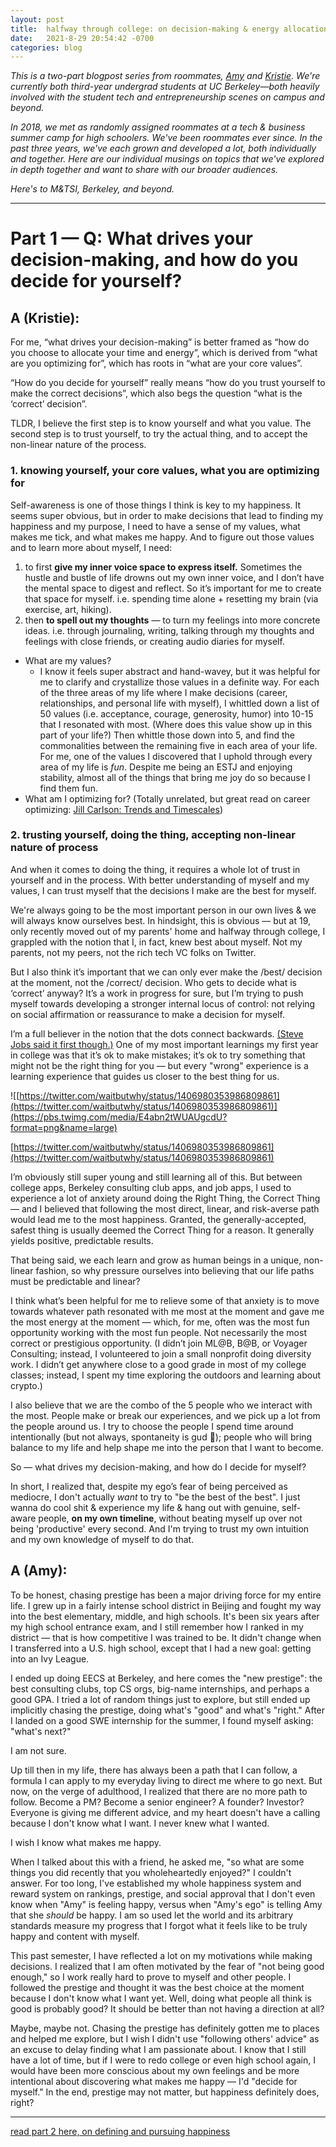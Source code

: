 ```yaml
---
layout: post
title:  halfway through college: on decision-making & energy allocation
date:   2021-8-29 20:54:42 -0700
categories: blog
---
```


*This is a two-part blogpost series from roommates, [Amy](http://twitter.com/AmyDeng_) and [Kristie](http://twitter.com/kristiehuang). We're currently both third-year undergrad students at UC Berkeley—both heavily involved with the student tech and entrepreneurship scenes on campus and beyond.*

*In 2018, we met as randomly assigned roommates at a tech & business summer camp for high schoolers. We've been roommates ever since. In the past three years, we've each grown and developed a lot, both individually and together. Here are our individual musings on topics that we've explored in depth together and want to share with our broader audiences.* 

*Here's to M&TSI, Berkeley, and beyond.*

---

# Part 1 — Q: What drives your decision-making, and how do you decide for yourself?

## A (Kristie):
For me, “what drives your decision-making” is better framed as “how do you choose to allocate your time and energy”, which is derived from “what are you optimizing for”, which has roots in “what are your core values”.

“How do you decide for yourself” really means “how do you trust yourself to make the correct decisions”, which also begs the question “what is the ‘correct’ decision”.

TLDR, I believe the first step is to know yourself and what you value. The second step is to trust yourself, to try the actual thing, and to accept the non-linear nature of the process.

### 1. knowing yourself, your core values, what you are optimizing for

Self-awareness is one of those things I think is key to my happiness. It seems super obvious, but in order to make decisions that lead to finding my happiness and my purpose, I need to have a sense of my values, what makes me tick, and what makes me happy.
And to figure out those values and to learn more about myself, I need:
1. to first **give my inner voice space to express itself.** Sometimes the hustle and bustle of life drowns out my own inner voice, and I don’t have the mental space to digest and reflect. So it’s important for me to create that space for myself. i.e. spending time alone + resetting my brain (via exercise, art, hiking).
2. then **to spell out my thoughts** — to turn my feelings into more concrete ideas. i.e. through journaling, writing, talking through my thoughts and feelings with close friends, or creating audio diaries for myself.

- What are my values?
    - I know it feels super abstract and hand-wavey, but it was helpful for me to clarify and crystallize those values in a definite way.
    For each of the three areas of my life where I make decisions (career, relationships, and personal life with myself), I whittled down a list of 50 values (i.e. acceptance, courage, generosity, humor) into 10-15 that I resonated with most. (Where does this value show up in this part of your life?) Then whittle those down into 5, and find the commonalities between the remaining five in each area of your life.
    For me, one of the values I discovered that I uphold through every area of my life is *fun*. Despite me being an ESTJ and enjoying stability, almost all of the things that bring me joy do so because I find them fun.
- What am I optimizing for? (Totally unrelated, but great read on career optimizing: [Jill Carlson: Trends and Timescales](https://medium.com/@jillcarlson/trends-and-timescales-a9b738be3e97))

### 2. trusting yourself, doing the thing, accepting non-linear nature of process

And when it comes to doing the thing, it requires a whole lot of trust in yourself and in the process. With better understanding of myself and my values, I can trust myself that the decisions I make are the best for myself.

We're always going to be the most important person in our own lives & we will always know ourselves best. In hindsight, this is obvious –– but at 19, only recently moved out of my parents' home and halfway through college, I grappled with the notion that I, in fact, knew best about myself. Not my parents, not my peers, not the rich tech VC folks on Twitter.

But I also think it’s important that we can only ever make the /best/ decision at the moment, not the /correct/ decision. Who gets to decide what is ‘correct’ anyway? It’s a work in progress for sure, but I’m trying to push myself towards developing a stronger internal locus of control: not relying on social affirmation or reassurance to make a decision for myself.

I’m a full believer in the notion that the dots connect backwards. [(Steve Jobs said it first though.)](https://www.goodreads.com/quotes/463176-you-can-t-connect-the-dots-looking-forward-you-can-only) One of my most important learnings my first year in college was that it’s ok to make mistakes; it’s ok to try something that might not be the right thing for you — but every "wrong" experience is a learning experience that guides us closer to the best thing for us. 

![[https://twitter.com/waitbutwhy/status/1406980353986809861](https://twitter.com/waitbutwhy/status/1406980353986809861)](https://pbs.twimg.com/media/E4abn2tWUAUgcdU?format=png&name=large)

[https://twitter.com/waitbutwhy/status/1406980353986809861](https://twitter.com/waitbutwhy/status/1406980353986809861)

I’m obviously still super young and still learning all of this. But between college apps, Berkeley consulting club apps, and job apps, I used to experience a lot of anxiety around doing the Right Thing, the Correct Thing — and I believed that following the most direct, linear, and risk-averse path would lead me to the most happiness. Granted, the generally-accepted, safest thing is usually deemed the Correct Thing for a reason. It generally yields positive, predictable results. 

That being said, we each learn and grow as human beings in a unique, non-linear fashion, so why pressure ourselves into believing that our life paths must be predictable and linear?

I think what’s been helpful for me to relieve some of that anxiety is to move towards whatever path resonated with me most at the moment and gave me the most energy at the moment — which, for me, often was the most fun opportunity working with the most fun people. Not necessarily the most correct or prestigious opportunity. (I didn’t join ML@B, B@B, or Voyager Consulting; instead, I volunteered to join a small nonprofit doing diversity work. I didn’t get anywhere close to a good grade in most of my college classes; instead, I spent my time exploring the outdoors and learning about crypto.) 

I also believe that we are the combo of the 5 people who we interact with the most. People make or break our experiences, and we pick up a lot from the people around us. I try to choose the people I spend time around intentionally (but not always, spontaneity is gud 🤠); people who will bring balance to my life and help shape me into the person that I want to become.

So — what drives my decision-making, and how do I decide for myself?

In short, I realized that, despite my ego’s fear of being perceived as mediocre, I don't actually *want* to try to "be the best of the best". I just wanna do cool shit & experience my life & hang out with genuine, self-aware people, **on my own timeline**, without beating myself up over not being 'productive' every second. And I'm trying to trust my own intuition and my own knowledge of myself to do that.


## A (Amy):
To be honest, chasing prestige has been a major driving force for my entire life. I grew up in a fairly intense school district in Beijing and fought my way into the best elementary, middle, and high schools. It's been six years after my high school entrance exam, and I still remember how I ranked in my district — that is how competitive I was trained to be. It didn't change when I transferred into a U.S. high school, except that I had a new goal: getting into an Ivy League. 

I ended up doing EECS at Berkeley, and here comes the "new prestige":  the best consulting clubs, top CS orgs, big-name internships, and perhaps a good GPA. I tried a lot of random things just to explore, but still ended up implicitly chasing the prestige, doing what's "good" and what's "right." After I landed on a good SWE internship for the summer, I found myself asking: "what's next?" 

I am not sure.

Up till then in my life, there has always been a path that I can follow, a formula I can apply to my everyday living to direct me where to go next. But now, on the verge of adulthood, I realized that there are no more path to follow. Become a PM? Become a senior engineer? A founder? Investor? Everyone is giving me different advice, and my heart doesn't have a calling because I don't know what I want. I never knew what I wanted.

I wish I know what makes me happy. 

When I talked about this with a friend, he asked me, "so what are some things you did recently that you wholeheartedly enjoyed?" I couldn't answer. For too long, I've established my whole happiness system and reward system on rankings, prestige, and social approval that I don't even know when "Amy" is feeling happy, versus when "Amy's ego" is telling Amy that she *should* be happy. I am so used let the world and its arbitrary standards measure my progress that I forgot what it feels like to be truly happy and content with myself.

This past semester, I have reflected a lot on my motivations while making decisions. I realized that I am often motivated by the fear of "not being good enough," so I work really hard to prove to myself and other people.  I followed the prestige and thought it was the best choice at the moment because I don't know what I want yet. Well, doing what people all think is good is probably good? It should be better than not having a direction at all?

Maybe, maybe not. Chasing the prestige has definitely gotten me to places and helped me explore, but I wish I didn't use "following others' advice" as an excuse to delay finding what I am passionate about. I know that I still have a lot of time, but if I were to redo college or even high school again, I would have been more conscious about my own feelings and be more intentional about discovering what makes me happy — I'd "decide for myself." In the end, prestige may not matter, but happiness definitely does, right?


---

[read part 2 here, on defining and pursuing happiness](http://kristiehuang.com/blog/2021/08/29/happiness.html)
